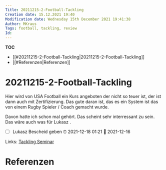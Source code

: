 ```yaml
---
Title: 20211215-2-Football-Tackling
Creation date: 15.12.2021 19:40
Modification date: Wednesday 15th December 2021 19:41:38
Author: MKraus
Tags: football, tackling, review
Id:
---
```


**TOC**
- [[#20211215-2-Football-Tackling|20211215-2-Football-Tackling]]
- [[#Referenzen|Referenzen]]


# 20211215-2-Football-Tackling
Hier wird von USA Football ein Kurs angeboten der nicht so teuer ist, der ist dann auch mit Zertifizierung. Das gute daran ist, das es ein System ist das von einem Rugby Spieler / Coach gemacht wurde.

Davon hatte ich schon mal gehört. Das scheint sehr interressant zu sein. Das wäre auch was für Lukasz .

- [ ] Lukasz Bescheid geben ⏰ 2021-12-18 01:21  📅 2021-12-16 


Links:
[Tackling Seminar](https://footballdevelopment.com/advanced-tackling/?fbclid=IwAR3xKdfWE4G5YL_SVfcQFlvBDW8Tbcc7o6kZCSNErtnUSQAsnhzkByrNbas)
 

# Referenzen

